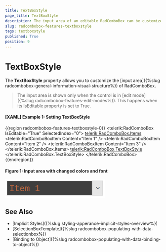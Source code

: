 ```yaml
---
title: TextBoxStyle
page_title: TextBoxStyle
description: The input area of an editable RadComboBox can be customized via the TextBoxStyle property.
slug: radcombobox-features-textboxstyle
tags: textboxstyle
published: True
position: 9
---
```


# TextBoxStyle

The __TextBoxStyle__ property allows you to customize the [input area]({%slug radcombobox-general-information-visual-structure%}) of RadComboBox. 

> The input area is shown only when the control is in [edit mode]({%slug radcombobox-features-edit-modes%}). This happens when its IsEditable property is set to True.

#### __[XAML] Example 1: Setting TextBoxStyle__
{{region radcombobox-features-textboxstyle-0}}
	<telerik:RadComboBox IsEditable="True" SelectedIndex="0">
		<telerik:RadComboBox.Items>
			<telerik:RadComboBoxItem Content="Item 1" />
			<telerik:RadComboBoxItem Content="Item 2" />
			<telerik:RadComboBoxItem Content="Item 3" />
		</telerik:RadComboBox.Items>
		<telerik:RadComboBox.TextBoxStyle>
			<!-- If you use NoXaml dlls and implicit styles, set the following property on the Style element - BasedOn="{StaticResource ComboBoxTextBoxStyle}" -->
			<Style TargetType="TextBox">
				<Setter Property="Background" Value="#3F3F3F" />
				<Setter Property="Foreground" Value="#FF8041" />
				<Setter Property="FontSize" Value="24" />
				<Setter Property="FontFamily" Value="Consolas" />
			</Style>
		</telerik:RadComboBox.TextBoxStyle>
	</telerik:RadComboBox>
{{endregion}}

#### Figure 1: Input area with changed colors and font
![WPF RadComboBox Input area with changed colors and font](images/radcombobox-features-textboxstyle-0.png)

## See Also  
 * [Implicit Styles]({%slug styling-apperance-implicit-styles-overview%}) 
 * [SelectionBoxTemplate]({%slug radcombobox-populating-with-data-selectionbox%})
 * [Binding to Object]({%slug radcombobox-populating-with-data-binding-to-object%})